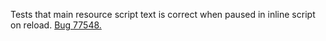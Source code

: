 Tests that main resource script text is correct when paused in inline script on reload. [Bug 77548.](https://bugs.webkit.org/show_bug.cgi?id=77548)
